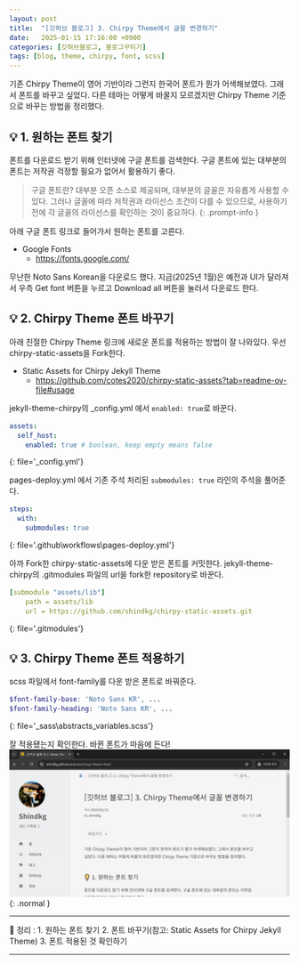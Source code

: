 ```yaml
---
layout: post
title:  "[깃허브 블로그] 3. Chirpy Theme에서 글꼴 변경하기"
date:   2025-01-15 17:16:00 +0900
categories: [깃허브블로그, 블로그꾸미기]
tags: [blog, theme, chirpy, font, scss]
---
```


기존 Chirpy Theme이 영어 기반이라 그런지 한국어 폰트가 뭔가 어색해보였다. 그래서 폰트를 바꾸고 싶었다. 다른 테마는 어떻게 바꿀지 모르겠지만 Chirpy Theme 기준으로 바꾸는 방법을 정리했다. 


## 💡 1. 원하는 폰트 찾기

폰트를 다운로드 받기 위해 인터넷에 구글 폰트를 검색한다. 구글 폰트에 있는 대부분의 폰트는 저작권 걱정할 필요가 없어서 활용하기 좋다.  

> 구글 폰트란? 대부분 오픈 소스로 제공되며, 대부분의 글꼴은 자유롭게 사용할 수 있다. 그러나 글꼴에 따라 저작권과 라이선스 조건이 다를 수 있으므로, 사용하기 전에 각 글꼴의 라이선스를 확인하는 것이 중요하다.
{: .prompt-info }

아래 구글 폰트 링크로 들어가서 원하는 폰트를 고른다.  
- Google Fonts    
  - <https://fonts.google.com/>

무난한 Noto Sans Korean을 다운로드 했다. 지금(2025년 1월)은 예전과 UI가 달라져서 우측 Get font 버튼을 누르고 Download all 버튼을 눌러서 다운로드 한다. 


## 💡 2. Chirpy Theme 폰트 바꾸기

아래 친절한 Chirpy Theme 링크에 새로운 폰트를 적용하는 방법이 잘 나와있다. 우선 chirpy-static-assets을 Fork한다.

- Static Assets for Chirpy Jekyll Theme
  - <https://github.com/cotes2020/chirpy-static-assets?tab=readme-ov-file#usage>

jekyll-theme-chirpy의 _config.yml 에서 `enabled: true`로 바꾼다.

```yml
assets:
  self_host:
    enabled: true # boolean, keep empty means false
```
{: file='_config.yml'}

pages-deploy.yml 에서 기존 주석 처리된 `submodules: true` 라인의 주석을 풀어준다.  

```yml
steps:
  with:
    submodules: true
```
{: file='.github\workflows\pages-deploy.yml'}

아까 Fork한 chirpy-static-assets에 다운 받은 폰트를 커밋한다.
jekyll-theme-chirpy의 .gitmodules 파일의 url을 fork한 repository로 바꾼다.

```yml
[submodule "assets/lib"]
    path = assets/lib
    url = https://github.com/shindkg/chirpy-static-assets.git
```
{: file='.gitmodules'}

## 💡 3. Chirpy Theme 폰트 적용하기

scss 파일에서 font-family를 다운 받은 폰트로 바꿔준다.

```scss
$font-family-base: 'Noto Sans KR', ...
$font-family-heading: 'Noto Sans KR', ...
```
{: file='_sass\abstracts\_variables.scss'}

잘 적용됐는지 확인한다. 바뀐 폰트가 마음에 든다!  
![shindkg 블로그에 새로운 font 적용](/assets/img/post/post-chirpy-theme-font.png){: .normal  }




---
📄 정리
: 1. 원하는 폰트 찾기
2. 폰트 바꾸기(참고: Static Assets for Chirpy Jekyll Theme)
3. 폰트 적용된 것 확인하기 

---
